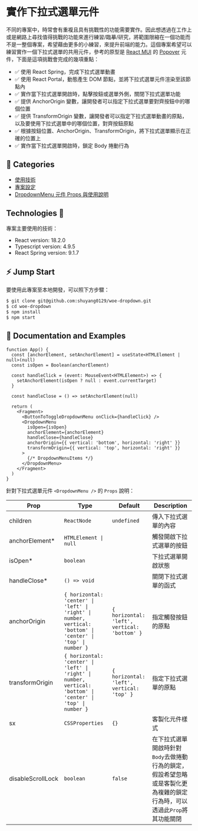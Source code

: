 # 實作下拉式選單元件

不同的專案中，時常會有重複且具有挑戰性的功能需要實作。因此想透過在工作上或是網路上尋找值得挑戰的功能來進行練習/臨摹/研究，將範圍限縮在一個功能而不是一整個專案，希望藉由更多的小練習，來提升前端的能力。這個專案希望可以練習實作一個下拉式選單的共用元件，參考的原型是 [React MUI](https://mui.com/) 的 [Popover](https://mui.com/material-ui/api/popover/) 元件，下面是這項挑戰會完成的幾項重點：

- ✅ 使用 React Spring，完成下拉式選單動畫
- ✅ 使用 React Portal，動態產生 DOM 節點，並將下拉式選單元件渲染至該節點內
- ✅ 實作當下拉式選單開啟時，點擊按鈕或選單外側，關閉下拉式選單功能
- ✅ 提供 AnchorOrigin 變數，讓開發者可以指定下拉式選單要對齊按鈕中的哪個位置
- ✅ 提供 TransformOrigin 變數，讓開發者可以指定下拉式選單動畫的原點，以及要使用下拉式選單中的哪個位置，對齊按鈕原點
- ✅ 根據按鈕位置、AnchorOrigin、TransformOrigin，將下拉式選單顯示在正確的位置上
- ✅ 實作當下拉式選單開啟時，鎖定 Body 捲動行為

## 📔 Categories

- [使用技術](#technologies)
- [專案設定](#jump-start)
- [DropdownMenu 元件 Props 與使用說明](#document-and-examples)

## Technologies 🔨

專案主要使用的技術：

- React version: 18.2.0
- Typescript version: 4.9.5
- React Spring version: 9.1.7

## ⚡️ Jump Start

要使用此專案至本地開發，可以照下方步驟：

```bash
$ git clone git@github.com:shuyang0129/woe-dropdown.git
$ cd woe-dropdown
$ npm install
$ npm start
```

## 📖 Documentation and Examples

```tsx
function App() {
  const [anchorElement, setAnchorElement] = useState<HTMLElement | null>(null)
  const isOpen = Boolean(anchorElement)

  const handleClick = (event: MouseEvent<HTMLElement>) => {
    setAnchorElement(isOpen ? null : event.currentTarget)
  }

  const handleClose = () => setAnchorElement(null)

  return (
    <Fragment>
      <ButtonToToggleDropdownMenu onClick={handleClick} />
      <DropdownMenu
        isOpen={isOpen}
        anchorElement={anchorElement}
        handleClose={handleClose}
        anchorOrigin={{ vertical: 'bottom', horizontal: 'right' }}
        transformOrigin={{ vertical: 'top', horizontal: 'right' }}
      >
        {/* DropdownMenuItems */}
      </DropdownMenu>
    </Fragment>
  )
}
```

針對下拉式選單元件 `<DropdownMenu />` 的 `Props` 說明：

<table>
    <thead>
        <tr>
            <th>Prop</th>
            <th>Type</th>
            <th>Default</th>
            <th>Description</th>
        </tr>
    </thead>
    <tbody>
        <tr>
            <td>children</td>
            <td><code>ReactNode</code></td>
            <td><code>undefined</code></td>
            <td>
                傳入下拉式選單的內容
            </td>
        </tr>
        <tr>
            <td>anchorElement*</td>
            <td><code>HTMLElement | null</code></td>
            <td></td>
            <td>
                觸發開啟下拉式選單的按鈕
            </td>
        </tr>
        <tr>
            <td>isOpen*</td>
            <td><code>boolean</code></td>
            <td></td>
            <td>
                下拉式選單開啟狀態
            </td>
        </tr>
        <tr>
            <td>handleClose*</td>
            <td><code>() => void</code></td>
            <td></td>
            <td>
                關閉下拉式選單的函式
            </td>
        </tr>
        <tr>
            <td>anchorOrigin</td>
            <td>
                <code>{ horizontal: 'center' | 'left' | 'right' | number, vertical: 'bottom' | 'center' | 'top' | number }</code>
            </td>
            <td>
                <code>{ horizontal: 'left', vertical: 'bottom' }</code>
            </td>
            <td>指定觸發按鈕的原點</td>
        </tr>
        <tr>
            <td>transformOrigin</td>
            <td>
                <code>{ horizontal: 'center' | 'left' | 'right' | number, vertical: 'bottom' | 'center' | 'top' | number }</code>
            </td>
            <td>
                <code>{ horizontal: 'left', vertical: 'top' }</code>
            </td>
            <td>指定下拉式選單的原點</td>
        </tr>
        <tr>
            <td>sx</td>
            <td><code>CSSProperties</code></td>
            <td><code>{}</code></td>
            <td>客製化元件樣式</td>
        </tr>
        <tr>
            <td>disableScrollLock</td>
            <td><code>boolean</code></td>
            <td><code>false</code></td>
            <td>
                在下拉式選單開啟時針對<code>Body</code>去做捲動行為的鎖定，假設希望忽略或是客製化更為複雜的鎖定行為時，可以透過此<code>Prop</code>將其功能關閉
            </td>
        </tr>
    </tbody>
</table>
